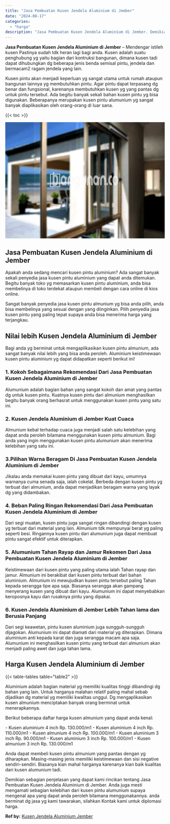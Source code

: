 ```yaml
---
title: "Jasa Pembuatan Kusen Jendela Aluminium di Jember"
date: "2024-08-17"
categories: 
  - "harga"
description: "Jasa Pembuatan Kusen Jendela Aluminium di Jember. Demikian sebagian penjelasan yang dapat kami rincikan tentang Jasa Pembuatan Kusen Jendela Aluminium di Jem..."
---
```


**Jasa Pembuatan Kusen Jendela Aluminium di Jember** – Mendengar istileh kusen Pastinya sudah tdk heran lagi bagi anda. Kusen adalah suatu penghubung yg yaitu bagian dari kontruksi bangunan, dimana kusen tadi dapat dihubungkan dg beberapa jenis benda semisal pintu, jendela dan bermacam2 ragam jendela yang lain.

Kusen pintu akan menjadi keperluan yg sangat utama untuk rumah ataupun bangunan lainnya yg membutuhkan pintu. Agar pintu dapat terpasang dg benar dan fungsional, karenanya membutuhkan kusen yg yang pantas dg untuk pintu tersebut. Ada begitu banyak sekali bahan kusen pintu yg bisa digunakan. Beberapanya merupakan kusen pintu alumunium yg sangat banyak diaplikasikan oleh orang-orang di luar sana.

{{< toc >}}

![Jasa Pembuatan Kusen Jendela Aluminium di Jember](/images/harga-kusen-jendela-alumunium-02.png)

## Jasa Pembuatan Kusen Jendela Aluminium di Jember

Apakah anda sedang mencari kusen pintu aluminium? Ada sangat banyak sekali penyedia jasa kusen pintu aluminium yang dapat anda ditemukan. Begitu banyak toko yg memasarkan kusen pintu aluminium, anda bisa membelinya di toko terdekat ataupun membeli dengan cara online di kios online.

Sangat banyak penyedia jasa kusen pintu almunium yg bisa anda pilih, anda bisa membelinya yang sesuai dengan yang diinginkan. Pilih penyedia jasa kusen pintu yang paling tepat supaya anda bisa menerima harga yang terjangkau.

## Nilai lebih Kusen Jendela Aluminium di Jember

Bagi anda yg berminat untuk mengaplikasikan kusen pintu almunium, ada sangat banyak nilai lebih yang bisa anda peroleh. Aluminium keistimewaan kusen pintu aluminium yg dapat didapatkan seperti berikut ini!

### 1\. Kokoh Sebagaimana Rekomendasi Dari Jasa Pembuatan Kusen Jendela Aluminium di Jember

Alumunium adalah bagian bahan yang sangat kokoh dan amat yang pantas dg untuk kusen pintu. Kuatnya kusen pintu dari almunium menghasilkan begitu banyak orang berhasrat untuk menggunakan kusen pintu yang satu ini.

### 2\. Kusen Jendela Aluminium di Jember Kuat Cuaca

Almunium kebal terhadap cuaca juga menjadi salah satu kelebihan yang dapat anda peroleh bilamana menggunakan kusen pintu almunium. Bagi anda yang ingin menggunakan kusen pintu alumunium akan menerima kelebihan yang satu ini.

### 3.Pilihan Warna Beragam Di Jasa Pembuatan Kusen Jendela Aluminium di Jember

Jikalau anda memakai kusen pintu yang dibuat dari kayu, umumnya warnanya cuma senada saja, ialah cokelat. Berbeda dengan kusen pintu yg terbuat dari almunium, anda dapat menjadikan beragam warna yang layak dg yang didambakan.

### 4\. Beban Paling Ringan Rekomendasi Dari Jasa Pembuatan Kusen Jendela Aluminium di Jember

Dari segi muatan, kusen pintu juga sangat ringan dibandingi dengan kusen yg terbuat dari material yang lain. Almunium tdk mempunyai berat yg paling seperti besi. Ringannya kusen pintu dari alumunium juga dapat membuat pintu sangat efektif untuk diterapkan.

### 5\. Alumunium Tahan Rayap dan Jamur Rekomen Dari Jasa Pembuatan Kusen Jendela Aluminium di Jember

Keistimewaan dari kusen pintu yang paling utama ialah Tahan rayap dan jamur. Almunium ini berakibat dari kusen pintu terbuat dari bahan aluminium. Almunium ini mewujudkan kusen pintu tersebut paling Tahan kepada serangga tipe apa saja. Biasanya serangga akan gampang menyerang kusen yang dibuat dari kayu. Alumunium ini dapat menyebabkan keroposnya kayu dan rusaknya pintu yang dipakai.

### 6\. Kusen Jendela Aluminium di Jember Lebih Tahan lama dan Berusia Panjang

Dari segi keawetan, pintu kusen aluminium juga sungguh-sungguh dijagokan. Alumunium ini dapat diamati dari material yg diterapkan. Dimana aluminium anti kepada karat dan juga serangga macam apa saja. Alumunium ini menghasilkan kusen pintu yang terbuat dari almunium akan menjadi paling awet dan juga tahan lama.

## Harga Kusen Jendela Aluminium di Jember

{{< table-tables table="table2" >}}

Aluminium adalah bagian material yg memiliki kualitas tinggi dibandingi dg bahan yang lain. Untuk harganya malahan relatif paling mahal sebab dijadikan dg material yg memiliki kwalitas unggul. Dg mengaplikasikan kusen almunium menciptakan banyak orang berminat untuk menerapkannya.

Berikut beberapa daftar harga kusen almunium yang dapat anda kenal:

\- Kusen aluminium 4 inch Rp. 130.000/m1 - Kusen aluminium 4 inch Rp. 110.000/m1 - Kusen almunium 4 inch Rp. 100.000/m1 - Kusen aluminium 3 inch Rp. 90.000/m1 - Kusen aluminium 3 inch Rp. 100.000/m1 - Kusen almunium 3 inch Rp. 130.000/m1

Anda dapat membeli kusen pintu almunium yang pantas dengan yg diharapkan. Masing-masing jenis memiliki keistimewaan dan sisi negative sendiri-sendiri. Biasanya kian mahal harganya karenanya kian baik kualitas dari kusen alumunium tadi.

Demikian sebagian penjelasan yang dapat kami rincikan tentang Jasa Pembuatan Kusen Jendela Aluminium di Jember. Anda juga mesti mengamati sebagian kelebihan dari kusen pintu alumunium supaya mengenal apa yang dapat anda peroleh bilamana menggunakannya. anda berminat dg jasa yg kami tawarakan, silahkan Kontak kami untuk diplomasi harga.

**Ref by:** [Kusen Jendela Aluminium Jember](https://id.wikipedia.org/wiki/Kusen)
